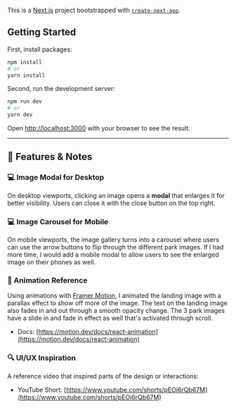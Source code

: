 This is a [Next.js](https://nextjs.org) project bootstrapped with [`create-next-app`](https://nextjs.org/docs/app/api-reference/cli/create-next-app).

## Getting Started

First, install packages:

```bash
npm install
# or
yarn install
```

Second, run the development server:

```bash
npm run dev
# or
yarn dev
```

Open [http://localhost:3000](http://localhost:3000) with your browser to see the result.

--- 

## 🧩 Features & Notes

### 💻 Image Modal for Desktop

On desktop viewports, clicking an image opens a **modal** that enlarges it for better visibility. Users can close it with the close button on the top right.

### 💻 Image Carousel for Mobile

On mobile viewports, the image gallery turns into a carousel where users can use the arrow buttons to flip through the different park images. If I had more time, I would add a mobile modal to allow users to see the enlarged image on their phones as well. 

### 🎥 Animation Reference

Using animations with [Framer Motion](https://motion.dev), I animated the landing image with a parallax effect to show off more of the image. The text on the landing image also fades in and out through a smooth opacity change. The 3 park images have a slide in and fade in effect as well that's activated through scroll. 

- Docs: [https://motion.dev/docs/react-animation](https://motion.dev/docs/react-animation)

### 🔍 UI/UX Inspiration

A reference video that inspired parts of the design or interactions:

- YouTube Short: [https://www.youtube.com/shorts/pEOi6rQb67M](https://www.youtube.com/shorts/pEOi6rQb67M)


